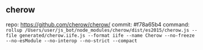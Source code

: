 ## cherow
repo: https://github.com/cherow/cherow/
commit: #f78a65b4
command: 
`rollup /Users/user/js_bot/node_modules/cherow/dist/es2015/cherow.js --file generated/cherow.iife.js --format iife --name Cherow --no-freeze --no-esModule --no-interop --no-strict --compact
`

